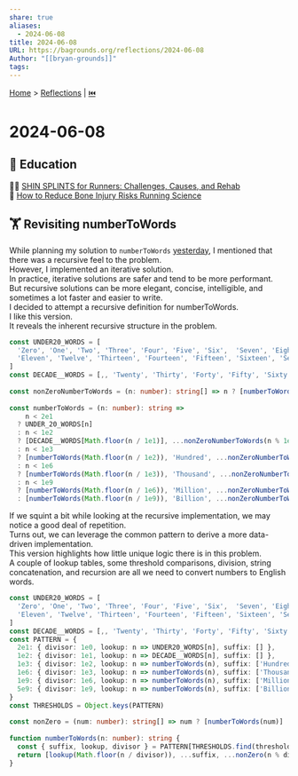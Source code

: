 ```yaml
---  
share: true  
aliases:  
  - 2024-06-08  
title: 2024-06-08  
URL: https://bagrounds.org/reflections/2024-06-08  
Author: "[[bryan-grounds]]"  
tags:   
---  
```

[Home](../index.md) > [Reflections](./index.md) | [⏮️](./2024-06-07.md)  
# 2024-06-08  
## 🧠 Education  
🦵🏻 [SHIN SPLINTS for Runners: Challenges, Causes, and Rehab](../videos/shin-splints-for-runners-challenges-causes-and-rehab.md)  
🦴 [How to Reduce Bone Injury Risks Running Science](../videos/How%20to%20Reduce%20Bone%20Injury%20Risks%20Running%20Science.md)  
  
## 🏋️ Revisiting numberToWords  
While planning my solution to `numberToWords` [yesterday](./2024-06-07.md#The%20(Revised)%20Solution), I mentioned that there was a recursive feel to the problem.  
However, I implemented an iterative solution.  
In practice, iterative solutions are safer and tend to be more performant.  
But recursive solutions can be more elegant, concise, intelligible, and sometimes a lot faster and easier to write.  
I decided to attempt a recursive definition for numberToWords.  
I like this version.  
It reveals the inherent recursive structure in the problem.  
  
```ts  
const UNDER20_WORDS = [  
  'Zero', 'One', 'Two', 'Three', 'Four', 'Five', 'Six',  'Seven', 'Eight', 'Nine', 'Ten',  
  'Eleven', 'Twelve', 'Thirteen', 'Fourteen', 'Fifteen', 'Sixteen', 'Seventeen', 'Eighteen', 'Nineteen'  
]  
const DECADE__WORDS = [,, 'Twenty', 'Thirty', 'Forty', 'Fifty', 'Sixty', 'Seventy', 'Eighty', 'Ninety']  
  
const nonZeroNumberToWords = (n: number): string[] => n ? [numberToWords(n)] : []  
  
const numberToWords = (n: number): string =>  
    n < 2e1  
  ? UNDER_20_WORDS[n]  
  : n < 1e2  
  ? [DECADE__WORDS[Math.floor(n / 1e1)], ...nonZeroNumberToWords(n % 1e1)].join(' ')  
  : n < 1e3  
  ? [numberToWords(Math.floor(n / 1e2)), 'Hundred', ...nonZeroNumberToWords(n % 1e2)].join(' ')  
  : n < 1e6  
  ? [numberToWords(Math.floor(n / 1e3)), 'Thousand', ...nonZeroNumberToWords(n % 1e3)].join(' ')  
  : n < 1e9  
  ? [numberToWords(Math.floor(n / 1e6)), 'Million', ...nonZeroNumberToWords(n % 1e6)].join(' ')  
  : [numberToWords(Math.floor(n / 1e9)), 'Billion', ...nonZeroNumberToWords(n % 1e9)].join(' ')  
```  
  
If we squint a bit while looking at the recursive implementation, we may notice a good deal of repetition.  
Turns out, we can leverage the common pattern to derive a more data-driven implementation.  
This version highlights how little unique logic there is in this problem.  
A couple of lookup tables, some threshold comparisons, division, string concatenation, and recursion are all we need to convert numbers to English words.  
  
```ts  
const UNDER20_WORDS = [  
  'Zero', 'One', 'Two', 'Three', 'Four', 'Five', 'Six',  'Seven', 'Eight', 'Nine', 'Ten',  
  'Eleven', 'Twelve', 'Thirteen', 'Fourteen', 'Fifteen', 'Sixteen', 'Seventeen', 'Eighteen', 'Nineteen'  
]  
const DECADE__WORDS = [,, 'Twenty', 'Thirty', 'Forty', 'Fifty', 'Sixty', 'Seventy', 'Eighty', 'Ninety']  
const PATTERN = {  
  2e1: { divisor: 1e0, lookup: n => UNDER20_WORDS[n], suffix: [] },  
  1e2: { divisor: 1e1, lookup: n => DECADE__WORDS[n], suffix: [] },  
  1e3: { divisor: 1e2, lookup: n => numberToWords(n), suffix: ['Hundred'] },  
  1e6: { divisor: 1e3, lookup: n => numberToWords(n), suffix: ['Thousand'] },  
  1e9: { divisor: 1e6, lookup: n => numberToWords(n), suffix: ['Million'] },  
  5e9: { divisor: 1e9, lookup: n => numberToWords(n), suffix: ['Billion'] },  
}  
const THRESHOLDS = Object.keys(PATTERN)  
  
const nonZero = (num: number): string[] => num ? [numberToWords(num)] : []  
  
function numberToWords(n: number): string {  
  const { suffix, lookup, divisor } = PATTERN[THRESHOLDS.find(threshold => n < +threshold)]  
  return [lookup(Math.floor(n / divisor)), ...suffix, ...nonZero(n % divisor)].join(' ')  
}  
```  

